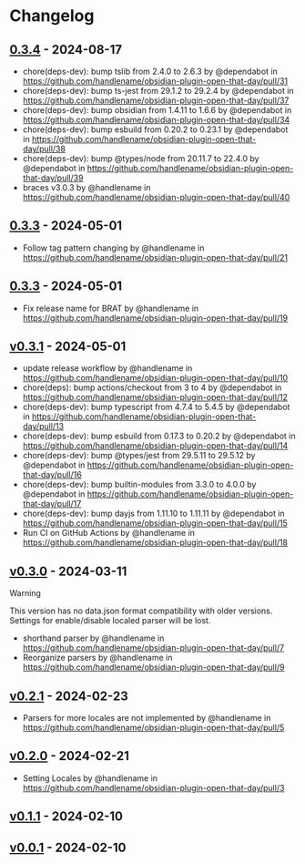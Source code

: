 # Changelog

## [0.3.4](https://github.com/handlename/obsidian-plugin-open-that-day/compare/0.3.3...0.3.4) - 2024-08-17
- chore(deps-dev): bump tslib from 2.4.0 to 2.6.3 by @dependabot in https://github.com/handlename/obsidian-plugin-open-that-day/pull/31
- chore(deps-dev): bump ts-jest from 29.1.2 to 29.2.4 by @dependabot in https://github.com/handlename/obsidian-plugin-open-that-day/pull/37
- chore(deps-dev): bump obsidian from 1.4.11 to 1.6.6 by @dependabot in https://github.com/handlename/obsidian-plugin-open-that-day/pull/34
- chore(deps-dev): bump esbuild from 0.20.2 to 0.23.1 by @dependabot in https://github.com/handlename/obsidian-plugin-open-that-day/pull/38
- chore(deps-dev): bump @types/node from 20.11.7 to 22.4.0 by @dependabot in https://github.com/handlename/obsidian-plugin-open-that-day/pull/39
- braces v3.0.3 by @handlename in https://github.com/handlename/obsidian-plugin-open-that-day/pull/40

## [0.3.3](https://github.com/handlename/obsidian-plugin-open-that-day/compare/0.3.3...0.3.3) - 2024-05-01
- Follow tag pattern changing by @handlename in https://github.com/handlename/obsidian-plugin-open-that-day/pull/21

## [0.3.3](https://github.com/handlename/obsidian-plugin-open-that-day/compare/v0.3.1...0.3.3) - 2024-05-01
- Fix release name for BRAT by @handlename in https://github.com/handlename/obsidian-plugin-open-that-day/pull/19

## [v0.3.1](https://github.com/handlename/obsidian-plugin-open-that-day/compare/v0.3.0...v0.3.1) - 2024-05-01
- update release workflow by @handlename in https://github.com/handlename/obsidian-plugin-open-that-day/pull/10
- chore(deps): bump actions/checkout from 3 to 4 by @dependabot in https://github.com/handlename/obsidian-plugin-open-that-day/pull/12
- chore(deps-dev): bump typescript from 4.7.4 to 5.4.5 by @dependabot in https://github.com/handlename/obsidian-plugin-open-that-day/pull/13
- chore(deps-dev): bump esbuild from 0.17.3 to 0.20.2 by @dependabot in https://github.com/handlename/obsidian-plugin-open-that-day/pull/14
- chore(deps-dev): bump @types/jest from 29.5.11 to 29.5.12 by @dependabot in https://github.com/handlename/obsidian-plugin-open-that-day/pull/16
- chore(deps-dev): bump builtin-modules from 3.3.0 to 4.0.0 by @dependabot in https://github.com/handlename/obsidian-plugin-open-that-day/pull/17
- chore(deps-dev): bump dayjs from 1.11.10 to 1.11.11 by @dependabot in https://github.com/handlename/obsidian-plugin-open-that-day/pull/15
- Run CI on GitHub Actions by @handlename in https://github.com/handlename/obsidian-plugin-open-that-day/pull/18

## [v0.3.0](https://github.com/handlename/obsidian-plugin-open-that-day/compare/v0.2.1...v0.3.0) - 2024-03-11

> [!WARNING]
> This version has no data.json format compatibility with older versions.
> Settings for enable/disable localed parser will be lost.

- shorthand parser by @handlename in https://github.com/handlename/obsidian-plugin-open-that-day/pull/7
- Reorganize parsers by @handlename in https://github.com/handlename/obsidian-plugin-open-that-day/pull/9

## [v0.2.1](https://github.com/handlename/obsidian-plugin-open-that-day/compare/v0.2.0...v0.2.1) - 2024-02-23
- Parsers for more locales are not implemented by @handlename in https://github.com/handlename/obsidian-plugin-open-that-day/pull/5

## [v0.2.0](https://github.com/handlename/obsidian-plugin-open-that-day/compare/v0.1.1...v0.2.0) - 2024-02-21
- Setting Locales by @handlename in https://github.com/handlename/obsidian-plugin-open-that-day/pull/3

## [v0.1.1](https://github.com/handlename/obsidian-plugin-open-that-day/compare/v0.1.0...v0.1.1) - 2024-02-10

## [v0.0.1](https://github.com/handlename/obsidian-plugin-open-that-day/commits/v0.0.1) - 2024-02-10
